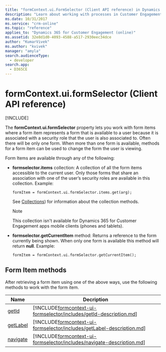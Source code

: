 ```yaml
---
title: "formContext.ui.FormSelector (Client API reference) in Dynamics 365 for Customer Engagement apps | MicrosoftDocs"
description: "Learn about working with processes in Customer Engagement using client API."
ms.date: 10/31/2017
ms.service: "crm-online"
ms.topic: "reference"
applies_to: "Dynamics 365 for Customer Engagement (online)"
ms.assetid: 32e8d1d0-4093-4588-a517-2930eec34dce
author: "KumarVivek"
ms.author: "kvivek"
manager: "amyla"
search.audienceType: 
  - developer
search.app: 
  - D365CE
---
```

# formContext.ui.formSelector (Client API reference)

[!INCLUDE[](../../../includes/cc_applies_to_update_9_0_0.md)]

The **formContext.ui.formSelector** property lets you work with form items where a form item represents a form that is available to a user because it is associated with a security role that the user is also associated to. Often there will be only one form. When more than one form is available, methods for a form item can be used to change the form the user is viewing.

Form Items are available through any of the following:

- **formselector.items** collection: A collection of all the form items accessible to the current user. Only those forms that share an association with one of the user’s security roles are available in this collection. Example:
 
    `formItem = formContext.ui.formSelector.items.get(arg);`

    See [Collections](collections.md)) for information about the collection methods.
 
    >[!NOTE]
    >This collection isn't available for Dynamics 365 for Customer Engagement apps mobile clients (phones and tablets).

- **formselector.getCurrentItem** method: Returns a reference to the form currently being shown. When only one form is available this method will return **null**. Example:
 
    `formItem = formContext.ui.formSelector.getCurrentItem();`       

## Form Item methods

After retrieving a form item using one of the above ways, use the following methods to work with the form item. 


|                        Name                         |                                                               Decription                                                               |
|-----------------------------------------------------|----------------------------------------------------------------------------------------------------------------------------------------|
|    [getId](formcontext-ui-formselector/getId.md)    |    [!INCLUDE[formcontext-ui-formselector/includes/getId-description.md](formcontext-ui-formselector/includes/getId-description.md)]    |
| [getLabel](formcontext-ui-formselector/getLabel.md) | [!INCLUDE[formcontext-ui-formselector/includes/getLabel-description.md](formcontext-ui-formselector/includes/getLabel-description.md)] |
| [navigate](formcontext-ui-formselector/navigate.md) | [!INCLUDE[formcontext-ui-formselector/includes/navigate-description.md](formcontext-ui-formselector/includes/navigate-description.md)] |